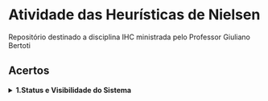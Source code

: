 # Atividade das Heurísticas de Nielsen
Repositório destinado a disciplina IHC ministrada pelo Professor Giuliano Bertoti

## Acertos

<details>
   <summary><b>1.Status e Visibilidade do Sistema</b></summary>
    <br>
    O site em questão aqui é o Globo Esporte. O seu player de video qual está sendo reproduzido e quais serão os proximos de sua playlist.

  <div align="center">
    <img alt="Playlist Globo-esporte" src="img/playlistGE.png">
  </div>
</details>
